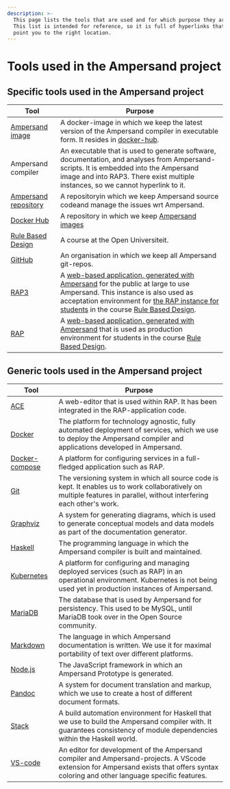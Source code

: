 ```yaml
---
description: >-
  This page lists the tools that are used and for which purpose they are used.
  This list is intended for reference, so it is full of hyperlinks that can
  point you to the right location.
---
```


# Tools used in the Ampersand project

## Specific tools used in the Ampersand project

| Tool                  | Purpose          | 
|-----------------------|-----------------------------|
| [Ampersand image](https://hub.docker.com/r/ampersandtarski/ampersand-prototype/) | A docker-image in which we keep the  latest version of the Ampersand compiler in executable form. It resides in [docker-hub](https://hub.docker.com/r/ampersandtarski/ampersand/). 
| Ampersand compiler    | An executable that is used to generate software, documentation, and analyses from Ampersand-scripts. It is embedded into the Ampersand image and into RAP3. There exist multiple instances, so we cannot hyperlink to it.     
| [Ampersand repository](https://github.com/AmpersandTarski/Ampersand/) | A repositoryin which we keep Ampersand source codeand manage the issues wrt Ampersand. 
| [Docker Hub](https://hub.docker.com/u/ampersandtarski/) | A repository in which  we keep [Ampersand images](installation-of-rap/making-docker-images.md)
| [Rule Based Design](https://www.ou.nl/-/IM0403_Rule-Based-Design) | A course at the Open Universiteit.
| [GitHub](https://github.com/AmpersandTarski/) | An organisation in which we keep all Ampersand git-repos.
| [RAP3](http://ampersand.tarski.nl/RAP3/)   | A [web-based application, generated with Ampersand](functionality-of-rap3/) for the public at large to use Ampersand. This instance is also used as acceptation environment for [the RAP instance for students](http://rap.cs.ou.nl/RAP3) in the course [Rule Based Design](https://www.ou.nl/-/IM0403_Rule-Based-Design).
| [RAP](http://rap.cs.ou.nl) | A [web-based application, generated with Ampersand](functionality-of-rap3/) that is used as production environment for students in the course [Rule Based Design](https://www.ou.nl/-/IM0403_Rule-Based-Design).


## Generic tools used in the Ampersand project

| Tool                  | Purpose              
|-----------------------|----------------------|
| [ACE](https://ace.c9.io/) | A web-editor that is used within RAP. It has been integrated in the RAP-application code.
| [Docker](https://www.docker.com/)          | The platform for technology agnostic, fully automated deployment of services, which we use to deploy the Ampersand compiler and applications developed in Ampersand.        
| [Docker-compose](https://docs.docker.com/compose/) | A platform for configuring services in a full-fledged application such as RAP.
| [Git](https://git-scm.com/community) | The versioning system in which all source code is kept. It enables us to work collaboratively on multiple features in parallel, without interfering each other\'s work. 
| [Graphviz](https://www.graphviz.org/)  | A system for generating diagrams, which is used to generate conceptual models and data models as part of the documentation generator.           
| [Haskell](https://www.haskell.org/) | The programming language in which the Ampersand compiler is built and maintained.
| [Kubernetes](https://kubernetes.io/) | A platform for configuring and managing deployed services (such as RAP) in an operational environment. Kubernetes is not being used yet in production instances of Ampersand.       
| [MariaDB](https://mariadb.org/) | The database that is used by Ampersand for persistency. This used to be MySQL, until MariaDB took over in the Open Source community.
| [Markdown](https://www.markdownguide.org/) | The language in which Ampersand documentation is written. We use it for maximal portability of text over different platforms.
| [Node.js](https://nodejs.org/) | The JavaScript framework in which an Ampersand Prototype is generated.
| [Pandoc](https://pandoc.org/)  | A system for document translation and markup, which we use to create a host of different document formats.
| [Stack](https://www.haskellstack.org/)     | A build automation environment for Haskell that we use to build the Ampersand compiler with. It guarantees consistency of module dependencies within the Haskell world.
| [VS-code](https://code.visualstudio.com/)  | An editor for development of the Ampersand compiler and  Ampersand-projects. A VScode extension for Ampersand exists that offers syntax coloring and other language specific features. 

